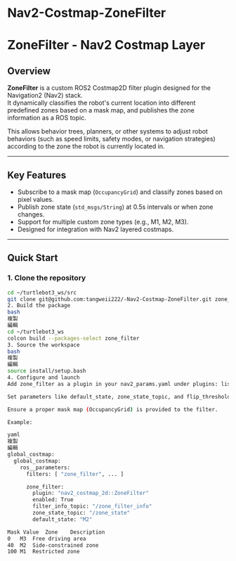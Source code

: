 # Nav2-Costmap-ZoneFilter
# ZoneFilter - Nav2 Costmap Layer

## Overview

**ZoneFilter** is a custom ROS2 Costmap2D filter plugin designed for the Navigation2 (Nav2) stack.  
It dynamically classifies the robot's current location into different predefined zones based on a mask map, and publishes the zone information as a ROS topic.

This allows behavior trees, planners, or other systems to adjust robot behaviors (such as speed limits, safety modes, or navigation strategies) according to the zone the robot is currently located in.

---

## Key Features

- Subscribe to a mask map (`OccupancyGrid`) and classify zones based on pixel values.
- Publish zone state (`std_msgs/String`) at 0.5s intervals or when zone changes.
- Support for multiple custom zone types (e.g., M1, M2, M3).
- Designed for integration with Nav2 layered costmaps.

---

## Quick Start

### 1. Clone the repository

```bash
cd ~/turtlebot3_ws/src
git clone git@github.com:tangweii222/-Nav2-Costmap-ZoneFilter.git zone_filter
2. Build the package
bash
複製
編輯
cd ~/turtlebot3_ws
colcon build --packages-select zone_filter
3. Source the workspace
bash
複製
編輯
source install/setup.bash
4. Configure and launch
Add zone_filter as a plugin in your nav2_params.yaml under plugins: list.

Set parameters like default_state, zone_state_topic, and flip_threshold if needed.

Ensure a proper mask map (OccupancyGrid) is provided to the filter.

Example:

yaml
複製
編輯
global_costmap:
  global_costmap:
    ros__parameters:
      filters: [ "zone_filter", ... ]

      zone_filter:
        plugin: "nav2_costmap_2d::ZoneFilter"
        enabled: True
        filter_info_topic: "/zone_filter_info"
        zone_state_topic: "/zone_state"
        default_state: "M2"

Mask Value	Zone	Description
0	M3	Free driving area
40	M2	Side-constrained zone
100	M1	Restricted zone
